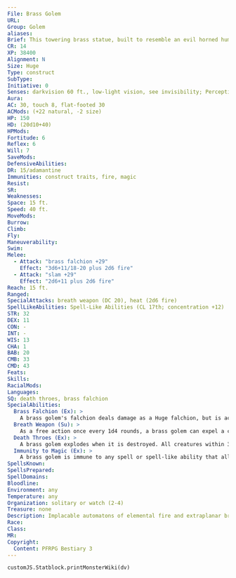 ```yaml
---
File: Brass Golem
URL: 
Group: Golem
aliases: 
Brief: This towering brass statue, built to resemble an evil horned humanoid, carries a gigantic curved sword in its metal fists.
CR: 14
XP: 38400
Alignment: N
Size: Huge
Type: construct
SubType: 
Initiative: 0
Senses: darkvision 60 ft., low-light vision, see invisibility; Perception +1
Aura: 
AC: 30, touch 8, flat-footed 30
ACMods: (+22 natural, -2 size)
HP: 150
HD: (20d10+40)
HPMods: 
Fortitude: 6
Reflex: 6
Will: 7
SaveMods: 
DefensiveAbilities: 
DR: 15/adamantine
Immunities: construct traits, fire, magic
Resist: 
SR: 
Weaknesses: 
Space: 15 ft.
Speed: 40 ft.
MoveMods: 
Burrow: 
Climb: 
Fly: 
Maneuverability: 
Swim: 
Melee: 
  - Attack: "brass falchion +29"
    Effect: "3d6+11/18-20 plus 2d6 fire"
  - Attack: "slam +29"
    Effect: "2d6+11 plus 2d6 fire"
Reach: 15 ft.
Ranged: 
SpecialAttacks: breath weapon (DC 20), heat (2d6 fire)
SpellLikeAbilities: Spell-Like Abilities (CL 17th; concentration +12)  Constant-see invisibility
STR: 32
DEX: 11
CON: -
INT: -
WIS: 13
CHA: 1
BAB: 20
CMB: 33
CMD: 43
Feats: 
Skills: 
RacialMods: 
Languages: 
SQ: death throes, brass falchion
SpecialAbilities:
  Brass Falchion (Ex): >
    A brass golem's falchion deals damage as a Huge falchion, but is actually a primary natural attack, not a manufactured weapon, and cannot be disarmed.
  Breath Weapon (Su): >
    As a free action once every 1d4 rounds, a brass golem can expel a cloud of smoke and cinders that fills a 20-foot cube. This functions as an incendiary cloud that persists for 1d6 rounds, dealing 6d6 points of fire damage (DC 20 Reflex for half). The save DC is Constitution-based.
  Death Throes (Ex): >
    A brass golem explodes when it is destroyed. All creatures within 30 feet of the golem take 12d8 points of fire damage (DC 20 Reflex for half). The save DC is Constitution-based.
  Immunity to Magic (Ex): >
    A brass golem is immune to any spell or spell-like ability that allows spell resistance. In addition, certain spells and effects function differently against the creature.  • A magical attack that deals cold damage slows a brass golem (as per the slow spell) for 1d6 rounds, with no saving throw.  • A magical attack that deals fire damage breaks any slow effect on the golem and heals 1 point of damage for each 3 points of damage the attack would otherwise deal. If the amount of healing would cause the golem to exceed its full normal hit points, it gains any excess as temporary hit points. A brass golem gets no save against fire effects.
SpellsKnown: 
SpellsPrepared: 
SpellDomains: 
Bloodline: 
Environment: any
Temperature: any
Organization: solitary or watch (2-4)
Treasure: none
Description: Implacable automatons of elemental fire and extraplanar brass, brass golems stand sentinel over the palaces, treasuries, and harems of their creators. Brass golems are 24 feet tall and weigh 18,000 pounds.  Construction  Crafting a brass golem requires 18,000 pounds of brass, cast with several rare mineral solutions and ore compounds that cost at least 20,000 gp.  BRASS GOLEM  CL 17th; Price 180,000 gp  Construction  Requirements Craft Construct, geas/quest, incendiary cloud, limited wish, see invisibility, creator must be caster level 17th; Skill Craft (armor) or Craft (blacksmithing) DC 22; Cost 100,000 gp
Race: 
Class: 
MR: 
Copyright:
  Content: PFRPG Bestiary 3
---
```

```dataviewjs
customJS.Statblock.printMonsterWiki(dv)
```
